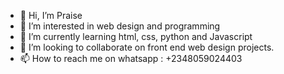 - 👋 Hi, I’m Praise
- 👀 I’m interested in web design and programming 
- 🌱 I’m currently learning html, css, python and Javascript 
- 💞️ I’m looking to collaborate on front end web design projects. 
- 📫 How to reach me on whatsapp : +2348059024403 

<!---
praisejudae/praisejudae is a ✨ special ✨ repository because its `README.md` (this file) appears on your GitHub profile.
You can click the Preview link to take a look at your changes.
--->
